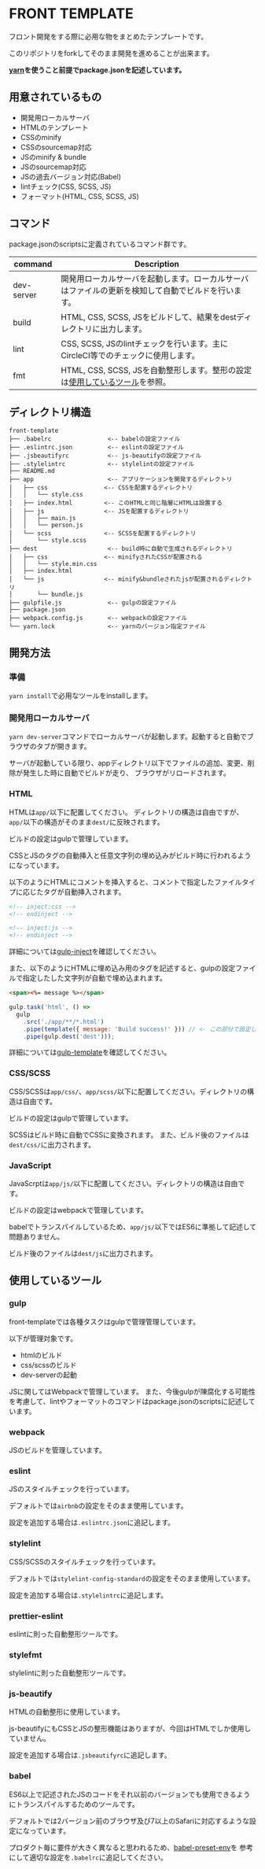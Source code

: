 # FRONT TEMPLATE
フロント開発をする際に必用な物をまとめたテンプレートです。

このリポジトリをforkしてそのまま開発を進めることが出来ます。

**[yarn](https://yarnpkg.com/ja/)を使うこと前提でpackage.jsonを記述しています。**

## 用意されているもの
* 開発用ローカルサーバ
* HTMLのテンプレート
* CSSのminify
* CSSのsourcemap対応
* JSのminify & bundle
* JSのsourcemap対応
* JSの過去バージョン対応(Babel)
* lintチェック(CSS, SCSS, JS)
* フォーマット(HTML, CSS, SCSS, JS)

## コマンド
package.jsonのscriptsに定義されているコマンド群です。

| command    | Description                                                                                        |
| ---        | ---                                                                                                |
| dev-server | 開発用ローカルサーバを起動します。ローカルサーバはファイルの更新を検知して自動でビルドを行います。 |
| build      | HTML, CSS, SCSS, JSをビルドして、結果をdestディレクトリに出力します。                              |
| lint       | CSS, SCSS, JSのlintチェックを行います。主にCircleCI等でのチェックに使用します。                    |
| fmt        | HTML, CSS, SCSS, JSを自動整形します。整形の設定は[使用しているツール](#使用しているツール)を参照。 |

## ディレクトリ構造
```
front-template
├── .babelrc                <-- babelの設定ファイル
├── .eslintrc.json          <-- eslintの設定ファイル
├── .jsbeautifyrc           <-- js-beautifyの設定ファイル
├── .stylelintrc            <-- stylelintの設定ファイル
├── README.md
├── app                     <-- アプリケーションを開発するディレクトリ
│   ├── css                <-- CSSを配置するディレクトリ
│   │   └── style.css
│   ├── index.html         <-- このHTMLと同じ階層にHTMLは設置する
│   ├── js                 <-- JSを配置するディレクトリ
│   │   ├── main.js
│   │   └── person.js
│   └── scss               <-- SCSSを配置するディレクトリ
│       └── style.scss
├── dest                    <-- build時に自動で生成されるディレクトリ
│   ├── css                <-- minifyされたCSSが配置される
│   │   └── style.min.css
│   ├── index.html
│   └── js                 <-- minify&bundleされたjsが配置されるディレクトリ
│       └── bundle.js
├── gulpfile.js             <-- gulpの設定ファイル
├── package.json
├── webpack.config.js       <-- webpackの設定ファイル
└── yarn.lock               <-- yarnのバージョン指定ファイル

```


## 開発方法

### 準備
`yarn install`で必用なツールをinstallします。

### 開発用ローカルサーバ
`yarn dev-server`コマンドでローカルサーバが起動します。起動すると自動でブラウザのタブが開きます。

サーバが起動している限り、appディレクトリ以下でファイルの追加、変更、削除が発生した時に自動でビルドが走り、
ブラウザがリロードされます。


### HTML
HTMLは`app/`以下に配置してください。
ディレクトリの構造は自由ですが、`app/`以下の構造がそのまま`dest/`に反映されます。

ビルドの設定はgulpで管理しています。

CSSとJSのタグの自動挿入と任意文字列の埋め込みがビルド時に行われるようになっています。

以下のようにHTMLにコメントを挿入すると、コメントで指定したファイルタイプに応じたタグが自動挿入されます。

```html
<!-- inject:css -->
<!-- endinject -->

<!-- inject:js -->
<!-- endinject -->
```

詳細については[gulp-inject](https://www.npmjs.com/package/gulp-inject)を確認してください。

また、以下のようにHTMLに埋め込み用のタグを記述すると、gulpの設定ファイルで指定したした文字列が自動で埋め込まれます。

```html
<span><%= message %></span>
```

```javascript
gulp.task('html', () =>
  gulp
    .src('./app/**/*.html')
    .pipe(template({ message: 'Build success!' })) // <- この部分で設定した文字列が埋め込まれる
    .pipe(gulp.dest('dest')));
```

詳細については[gulp-template](https://www.npmjs.com/package/gulp-template)を確認してください。

### CSS/SCSS
CSS/SCSSは`app/css/`、`app/scss/`以下に配置してください。ディレクトリの構造は自由です。

ビルドの設定はgulpで管理しています。

SCSSはビルド時に自動でCSSに変換されます。
また、ビルド後のファイルは`dest/css/`に出力されます。

### JavaScript
JavaScrptは`app/js/`以下に配置してください。ディレクトリの構造は自由です。

ビルドの設定はwebpackで管理しています。

babelでトランスパイルしているため、`app/js/`以下ではES6に準拠して記述して問題ありません。

ビルド後のファイルは`dest/js`に出力されます。


## 使用しているツール

### gulp
front-templateでは各種タスクはgulpで管理管理しています。

以下が管理対象です。

* htmlのビルド
* css/scssのビルド
* dev-serverの起動

JSに関してはWebpackで管理しています。
また、今後gulpが陳腐化する可能性を考慮して、lintやフォーマットのコマンドはpackage.jsonのscriptsに記述しています。

### webpack
JSのビルドを管理しています。

### eslint
JSのスタイルチェックを行っています。

デフォルトでは`airbnb`の設定をそのまま使用しています。

設定を追加する場合は`.eslintrc.json`に追記します。

### stylelint
CSS/SCSSのスタイルチェックを行っています。

デフォルトでは`stylelint-config-standard`の設定をそのまま使用しています。

設定を追加する場合は`.stylelintrc`に追記します。

### prettier-eslint
eslintに則った自動整形ツールです。

### stylefmt
stylelintに則った自動整形ツールです。

### js-beautify
HTMLの自動整形に使用しています。

js-beautifyにもCSSとJSの整形機能はありますが、今回はHTMLでしか使用していません。

設定を追加する場合は`.jsbeautifyrc`に追記します。

### babel
ES6以上で記述されたJSのコードをそれ以前のバージョンでも使用できるようにトランスパイルするためのツールです。

デフォルトでは2バージョン前のブラウザ及び7以上のSafariに対応するような設定になっています。

プロダクト毎に要件が大きく異なると思われるため、[babel-preset-env](https://babeljs.io/docs/plugins/preset-env/)を
参考にして適切な設定を`.babelrc`に追記してください。

